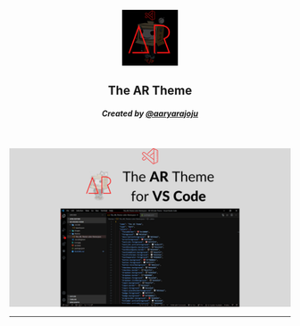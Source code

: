 <p align="center">
    <img alt="morgan.codes theme icon" src="icon.png" width="100" />
</p>
<h2 align="center">The AR Theme</h2>
<h5 align="center">Created by <a href="https://www.github.com/aaryarajoju">@aaryarajoju</a></h5>

<br>

![theme example](images/code.png)

---
